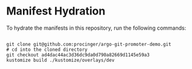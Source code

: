 
# Manifest Hydration

To hydrate the manifests in this repository, run the following commands:

```shell

git clone git@github.com:procinger/argo-git-promoter-demo.git
# cd into the cloned directory
git checkout ad4dac44ac3d36dc9da0d790a82669d1145e59a3
kustomize build ./kustomize/overlays/dev
```